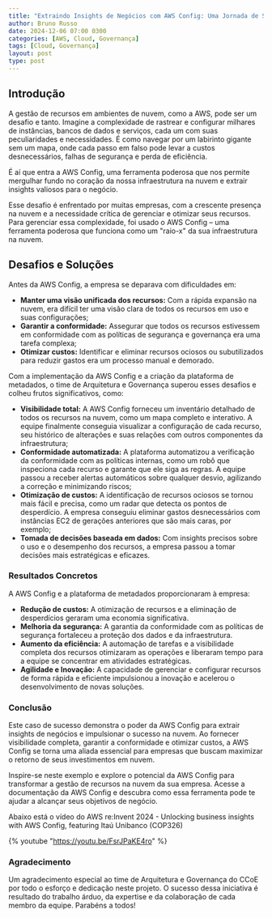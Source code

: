 ```yaml
---
title: "Extraindo Insights de Negócios com AWS Config: Uma Jornada de Sucesso na Nuvem"
author: Bruno Russo
date: 2024-12-06 07:00 0300
categories: [AWS, Cloud, Governança]
tags: [Cloud, Governança]
layout: post
type: post
---
```


## Introdução

A gestão de recursos em ambientes de nuvem, como a AWS, pode ser um desafio e tanto. Imagine a complexidade de rastrear e configurar milhares de instâncias, bancos de dados e serviços, cada um com suas peculiaridades e necessidades. É como navegar por um labirinto gigante sem um mapa, onde cada passo em falso pode levar a custos desnecessários, falhas de segurança e perda de eficiência.

É aí que entra a AWS Config, uma ferramenta poderosa que nos permite mergulhar fundo no coração da nossa infraestrutura na nuvem e extrair insights valiosos para o negócio.

Esse desafio é enfrentado por muitas empresas, com a crescente presença na nuvem e a necessidade crítica de gerenciar e otimizar seus recursos. Para gerenciar essa complexidade, foi usado o AWS Config – uma ferramenta poderosa que funciona como um "raio-x" da sua infraestrutura na nuvem.


## Desafios e Soluções

Antes da AWS Config, a empresa se deparava com dificuldades em:

- **Manter uma visão unificada dos recursos:** Com a rápida expansão na nuvem, era difícil ter uma visão clara de todos os recursos em uso e suas configurações;
- **Garantir a conformidade:** Assegurar que todos os recursos estivessem em conformidade com as políticas de segurança e governança era uma tarefa complexa;
- **Otimizar custos:** Identificar e eliminar recursos ociosos ou subutilizados para reduzir gastos era um processo manual e demorado.

Com a implementação da AWS Config e a criação da plataforma de metadados, o time de Arquitetura e Governança superou esses desafios e colheu frutos significativos, como:

- **Visibilidade total:** A AWS Config forneceu um inventário detalhado de todos os recursos na nuvem, como um mapa completo e interativo. A equipe finalmente conseguia visualizar a configuração de cada recurso, seu histórico de alterações e suas relações com outros componentes da infraestrutura;
- **Conformidade automatizada:** A plataforma automatizou a verificação da conformidade com as políticas internas, como um robô que inspeciona cada recurso e garante que ele siga as regras. A equipe passou a receber alertas automáticos sobre qualquer desvio, agilizando a correção e minimizando riscos;
- **Otimização de custos:** A identificação de recursos ociosos se tornou mais fácil e precisa, como um radar que detecta os pontos de desperdício. A empresa conseguiu eliminar gastos desnecessários com instâncias EC2 de gerações anteriores que são mais caras, por exemplo;
- **Tomada de decisões baseada em dados:** Com insights precisos sobre o uso e o desempenho dos recursos, a empresa passou a tomar decisões mais estratégicas e eficazes.


### Resultados Concretos

A AWS Config e a plataforma de metadados proporcionaram à empresa:

- **Redução de custos:** A otimização de recursos e a eliminação de desperdícios geraram uma economia significativa.
- **Melhoria da segurança:** A garantia da conformidade com as políticas de segurança fortaleceu a proteção dos dados e da infraestrutura.
- **Aumento da eficiência:** A automação de tarefas e a visibilidade completa dos recursos otimizaram as operações e liberaram tempo para a equipe se concentrar em atividades estratégicas.
- **Agilidade e Inovação:** A capacidade de gerenciar e configurar recursos de forma rápida e eficiente impulsionou a inovação e acelerou o desenvolvimento de novas soluções.



### Conclusão

Este caso de sucesso demonstra o poder da AWS Config para extrair insights de negócios e impulsionar o sucesso na nuvem. Ao fornecer visibilidade completa, garantir a conformidade e otimizar custos, a AWS Config se torna uma aliada essencial para empresas que buscam maximizar o retorno de seus investimentos em nuvem.

Inspire-se neste exemplo e explore o potencial da AWS Config para transformar a gestão de recursos na nuvem da sua empresa. Acesse a documentação da AWS Config e descubra como essa ferramenta pode te ajudar a alcançar seus objetivos de negócio.

Abaixo está o vídeo do AWS re:Invent 2024 - Unlocking business insights with AWS Config, featuring Itaú Unibanco (COP326)


{% youtube "https://youtu.be/FsrJPaKE4ro" %}


### Agradecimento

Um agradecimento especial ao time de Arquitetura e Governança do CCoE por todo o esforço e dedicação neste projeto. O sucesso dessa iniciativa é resultado do trabalho árduo, da expertise e da colaboração de cada membro da equipe. Parabéns a todos!

